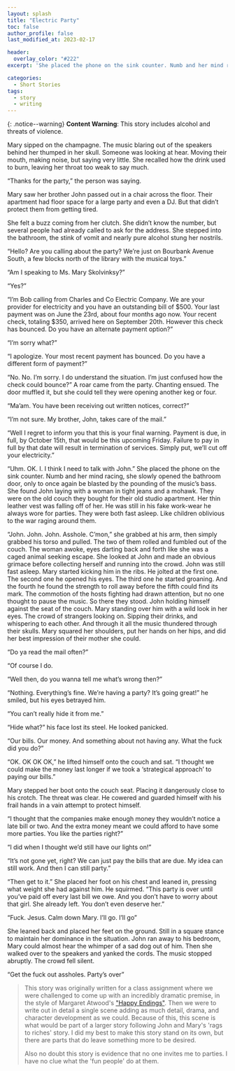 ```yaml
---
layout: splash
title: "Electric Party"
toc: false
author_profile: false
last_modified_at: 2023-02-17

header:
  overlay_color: "#222"
excerpt: 'She placed the phone on the sink counter. Numb and her mind racing, she slowly opened the bathroom door, only to once again be blasted by the pounding of the music’s bass.'

categories:
  - Short Stories
tags:
  - story
  - writing
---
```


{: .notice--warning}
**Content Warning**: This story includes alcohol and threats of violence.


Mary sipped on the champagne. The music blaring out of the speakers behind her thumped in her skull. Someone was looking at hear. Moving their mouth, making noise, but saying very little. She recalled how the drink used to burn, leaving her throat too weak to say much.

“Thanks for the party,” the person was saying.

Mary saw her brother John passed out in a chair across the floor. Their apartment had floor space for a large party and even a DJ. But that didn’t protect them from getting tired.

She felt a buzz coming from her clutch. She didn’t know the number, but several people had already called to ask for the address. She stepped into the bathroom, the stink of vomit and nearly pure alcohol stung her nostrils.

“Hello? Are you calling about the party? We’re just on Bourbank Avenue South, a few blocks north of the library with the musical toys.”

“Am I speaking to Ms. Mary Skolvinksy?”

“Yes?”

“I’m Bob calling from Charles and Co Electric Company. We are your provider for electricity and you have an outstanding bill of $500. Your last payment was on June the 23rd, about four months ago now. Your recent check, totaling $350, arrived here on September 20th. However this check has bounced. Do you have an alternate payment option?”

“I’m sorry what?”

“I apologize. Your most recent payment has bounced. Do you have a different form of payment?”

“No. No. I’m sorry. I do understand the situation. I’m just confused how the check could bounce?”
A roar came from the party. Chanting ensued. The door muffled it, but she could tell they were opening another keg or four.

“Ma’am. You have been receiving out written notices, correct?”

“I’m not sure. My brother, John, takes care of the mail.”

“Well I regret to inform you that this is your final warning. Payment is due, in full, by October 15th, that would be this upcoming Friday. Failure to pay in full by that date will result in termination of services. Simply put, we’ll cut off your electricity.”

“Uhm. OK. I. I think I need to talk with John.” She placed the phone on the sink counter. Numb and her mind racing, she slowly opened the bathroom door, only to once again be blasted by the pounding of the music’s bass.
She found John laying with a woman in tight jeans and a mohawk. They were on the old couch they bought for their old studio apartment. Her thin leather vest was falling off of her. He was still in his fake work-wear he always wore for parties. They were both fast asleep. Like children oblivious to the war raging around them. 

“John. John. John. Asshole. C’mon,” she grabbed at his arm, then simply grabbed his torso and pulled. The two of them rolled and fumbled out of the couch. The woman awoke, eyes darting back and forth like she was a caged animal seeking escape. She looked at John and made an obvious grimace before collecting herself and running into the crowd. John was still fast asleep.
Mary started kicking him in the ribs. He jolted at the first one. The second one he opened his eyes. The third one he started groaning. And the fourth he found the strength to roll away before the fifth could find its mark. The commotion of the hosts fighting had drawn attention, but no one thought to pause the music. So there they stood. John holding himself against the seat of the couch. Mary standing over him with a wild look in her eyes. The crowd of strangers looking on. Sipping their drinks, and whispering to each other. And through it all the music thundered through their skulls. Mary squared her shoulders, put her hands on her hips, and did her best impression of their mother she could.

“Do ya read the mail often?”

“Of course I do.

“Well then, do you wanna tell me what’s wrong then?”

“Nothing. Everything’s fine. We’re having a party? It’s going great!” he smiled, but his eyes betrayed him.

“You can’t really hide it from me.”

“Hide what?” his face lost its steel. He looked panicked.

“Our bills. Our money. And something about not having any. What the fuck did you do?”

“OK. OK OK OK,” he lifted himself onto the couch and sat. “I thought we could make the money last longer if we took a ‘strategical approach’ to paying our bills.”

Mary stepped her boot onto the couch seat. Placing it dangerously close to his crotch. The threat was clear. He cowered and guarded himself with his frail hands in a vain attempt to protect himself.

“I thought that the companies make enough money they wouldn’t notice a late bill or two. And the extra money meant we could afford to have some more parties. You like the parties right?”

“I did when I thought we’d still have our lights on!”

“It’s not gone yet, right? We can just pay the bills that are due. My idea can still work. And then I can still party.”

“Then get to it.” She placed her foot on his chest and leaned in, pressing what weight she had against him. He squirmed. “This party is over until you’ve paid off every last bill we owe. And you don’t have to worry about that girl. She already left. You don’t even deserve her.”

“Fuck. Jesus. Calm down Mary. I’ll go. I’ll go”

She leaned back and placed her feet on the ground. Still in a square stance to maintain her dominance in the situation. John ran away to his bedroom, Mary could almost hear the whimper of a sad dog out of him. Then she walked over to the speakers and yanked the cords. The music stopped abruptly. The crowd fell silent.

“Get the fuck out assholes. Party’s over”


> This story was originally written for a class assignment where we were challenged to come up with an incredibly dramatic premise, in the style of Margaret Atwood's ["Happy Endings"](https://genius.com/Margaret-atwood-happy-endings-annotated). Then we were to write out in detail a single scene adding as much detail, drama, and character development as we could. Because of this, this scene is what would be part of a larger story following John and Mary's 'rags to riches' story. I did my best to make this story stand on its own, but there are parts that do leave something more to be desired.
>
> Also no doubt this story is evidence that no one invites me to parties. I have no clue what the 'fun people' do at them.